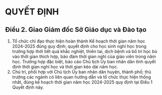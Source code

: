 # QUYẾT ĐỊNH

## Điều 2. Giao Giám đốc Sở Giáo dục và Đào tạo  
1. Tổ chức chỉ đạo thực hiện hoàn thành Kế hoạch thời gian năm học 2024-2025 đúng quy định; quyết định cho học sinh nghỉ học trong trường hợp thời tiết quá khắc nghiệt, thiên tai, dịch bệnh và bố trí học bù vào thời gian thích hợp, bảo đảm thời gian nghỉ của giáo viên trong năm học. Trường hợp đặc biệt, báo cáo Chủ tịch Ủy ban nhân dân tỉnh quyết định thời gian nghỉ học và thời gian kéo dài năm học.  
2. Chủ trì, phối hợp với Chủ tịch Ủy ban nhân dân huyện, thành phố; thủ trưởng các ngành có liên quan hướng dẫn và tổ chức thực hiện thống nhất, đúng kế hoạch thời gian năm học 2024-2025 quy định tại Điều 1 Quyết định này.